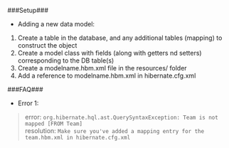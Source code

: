 ###Setup###

* Adding a new data model:
 1. Create a table in the database, and any additional tables (mapping) to construct the object
 2. Create a model class with fields (along with getters nd setters) corresponding to the DB table(s)
 3. Create a modelname.hbm.xml file in the resources/ folder
 4. Add a reference to modelname.hbm.xml in hibernate.cfg.xml

###FAQ###

* Error 1:<br />
> error: `org.hibernate.hql.ast.QuerySyntaxException: Team is not mapped [FROM Team]`<br/>
> resolution: `Make sure you've added a mapping entry for the team.hbm.xml in hibernate.cfg.xml`

